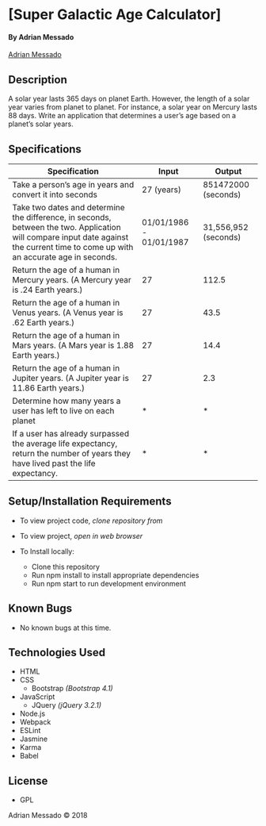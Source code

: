 # **[Super Galactic Age Calculator]**

#### By Adrian Messado
[Adrian Messado](https://github.com/url)
## Description

A solar year lasts 365 days on planet Earth. However, the length of a solar year varies from planet to planet. For instance, a solar year on Mercury lasts 88 days. Write an application that determines a user’s age based on a planet’s solar years.

## Specifications

| Specification | Input | Output |
| --- | --- | --- |
| Take a person’s age in years and convert it into seconds | 27 (years) | 851472000 (seconds)
| Take two dates and determine the difference, in seconds, between the two.  Application will compare input date against the current time to come up with an accurate age in seconds. | 01/01/1986 - 01/01/1987 | 31,556,952 (seconds)
| Return the age of a human in Mercury years. (A Mercury year is .24 Earth years.) | 27 | 112.5
| Return the age of a human in Venus years. (A Venus year is .62 Earth years.) | 27 | 43.5
| Return the age of a human in Mars years. (A Mars year is 1.88 Earth years.) | 27 | 14.4
| Return the age of a human in Jupiter years. (A Jupiter year is 11.86 Earth years.) | 27 | 2.3
| Determine how many years a user has left to live on each planet  | * | *
| If a user has already surpassed the average life expectancy, return the number of years they have lived past the life expectancy. | * | *


## Setup/Installation Requirements

* To view project code, _clone repository from_
* To view project, _open in web browser_

* To Install locally:
  * Clone this repository
  * Run npm install to install appropriate dependencies
  * Run npm start to run development environment

## Known Bugs
  * No known bugs at this time.


## Technologies Used

* HTML
* CSS
  * Bootstrap _(Bootstrap 4.1)_
* JavaScript
  * JQuery _(jQuery 3.2.1)_
* Node.js
* Webpack
* ESLint
* Jasmine
* Karma
* Babel

## License

* GPL

Adrian Messado © 2018
